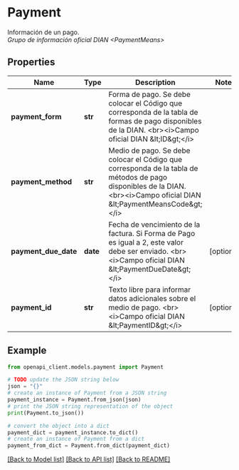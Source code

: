 # Payment

Información de un pago. <br><i>Grupo de información oficial DIAN &lt;PaymentMeans&gt;</i>

## Properties

Name | Type | Description | Notes
------------ | ------------- | ------------- | -------------
**payment_form** | **str** | Forma de pago. Se debe colocar el Código que corresponda de la tabla de formas de pago disponibles de la DIAN. &lt;br&gt;&lt;i&gt;Campo oficial DIAN &amp;lt;ID&amp;gt;&lt;/i&gt; | 
**payment_method** | **str** | Medio de pago. Se debe colocar el Código que corresponda de la tabla de métodos de pago disponibles de la DIAN. &lt;br&gt;&lt;i&gt;Campo oficial DIAN &amp;lt;PaymentMeansCode&amp;gt;&lt;/i&gt; | 
**payment_due_date** | **date** | Fecha de vencimiento de la factura. Si Forma de Pago es igual a 2, este valor debe ser enviado. &lt;br&gt;&lt;i&gt;Campo oficial DIAN &amp;lt;PaymentDueDate&amp;gt;&lt;/i&gt; | [optional] 
**payment_id** | **str** | Texto libre para informar datos adicionales sobre el medio de pago. &lt;br&gt;&lt;i&gt;Campo oficial DIAN &amp;lt;PaymentID&amp;gt;&lt;/i&gt; | [optional] 

## Example

```python
from openapi_client.models.payment import Payment

# TODO update the JSON string below
json = "{}"
# create an instance of Payment from a JSON string
payment_instance = Payment.from_json(json)
# print the JSON string representation of the object
print(Payment.to_json())

# convert the object into a dict
payment_dict = payment_instance.to_dict()
# create an instance of Payment from a dict
payment_from_dict = Payment.from_dict(payment_dict)
```
[[Back to Model list]](../README.md#documentation-for-models) [[Back to API list]](../README.md#documentation-for-api-endpoints) [[Back to README]](../README.md)


